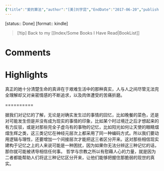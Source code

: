```yaml
---
{"title":"爱的算法","author":"[美]刘宇昆","EndDate":"2017-06-20","publisher":null,"dg-publish":true,"permalink":"/BookNotes/爱的算法/","dgPassFrontmatter":true,"noteIcon":""}
---
```


[status:: Done]
[format:: kindle]

>[!tip] Back to my [[Index/Some Books I Have Read\|BookList]]

# Comments

# Highlights


真正的她十分清楚生命的真谛在于艰难生活中的那种真实，人与人之间尽管无法完全理解却又对亲密情感的不断追求，以及肉体遭受的苦痛折磨。

==========

据我们对记忆的了解，无论是对确实发生过的事情的回忆，比如晚餐的菜色，还是对可能发生但是并没有成为现实的事情的印象，比如某个时过境迁之后才想起来的有力反驳，或是对那些完全子虚乌有的事物的记忆，比如阳光如何让天使的眼睛熠熠生辉之类，这三类记忆在神经元层次上都采用了同一种编码方式。所以我们要动用逻辑与理性，还要增加一个间接层次才能把这三者区分开来。这对那些相信现实建构于记忆之上的人来说可能是一种困扰，因为如果你无法分辨这三种记忆的话，那你就可能被诱导相信任何事。 哲学与宗教之所以有慰藉人心的力量，就是因为二者都能帮助人们将这三种记忆区分开来，让他们能够把握住那脆弱的现世的真实。